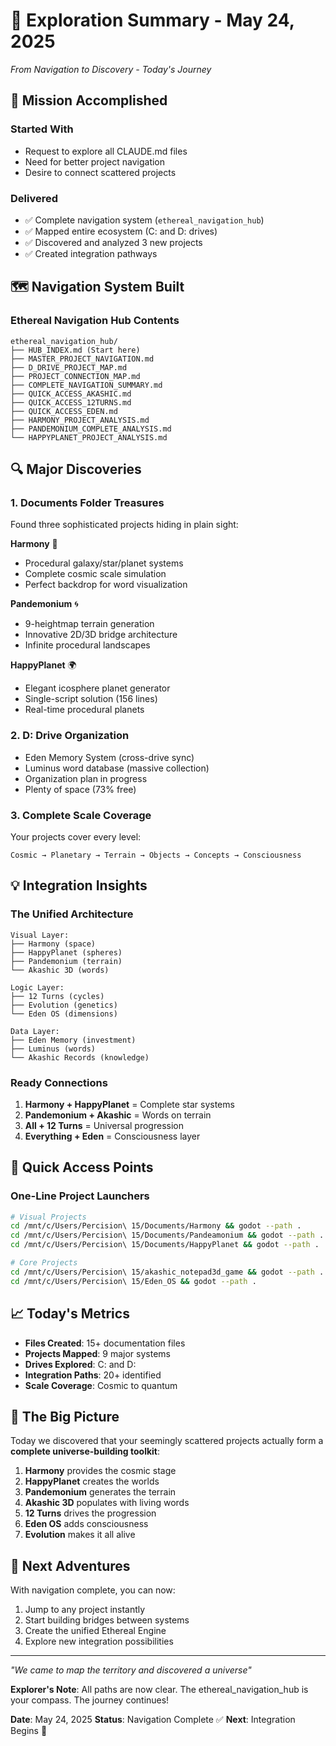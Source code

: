 # 🌌 Exploration Summary - May 24, 2025
*From Navigation to Discovery - Today's Journey*

## 🎯 Mission Accomplished

### Started With
- Request to explore all CLAUDE.md files
- Need for better project navigation
- Desire to connect scattered projects

### Delivered
- ✅ Complete navigation system (`ethereal_navigation_hub`)
- ✅ Mapped entire ecosystem (C: and D: drives)
- ✅ Discovered and analyzed 3 new projects
- ✅ Created integration pathways

## 🗺️ Navigation System Built

### Ethereal Navigation Hub Contents
```
ethereal_navigation_hub/
├── HUB_INDEX.md (Start here)
├── MASTER_PROJECT_NAVIGATION.md
├── D_DRIVE_PROJECT_MAP.md
├── PROJECT_CONNECTION_MAP.md
├── COMPLETE_NAVIGATION_SUMMARY.md
├── QUICK_ACCESS_AKASHIC.md
├── QUICK_ACCESS_12TURNS.md
├── QUICK_ACCESS_EDEN.md
├── HARMONY_PROJECT_ANALYSIS.md
├── PANDEMONIUM_COMPLETE_ANALYSIS.md
└── HAPPYPLANET_PROJECT_ANALYSIS.md
```

## 🔍 Major Discoveries

### 1. **Documents Folder Treasures**
Found three sophisticated projects hiding in plain sight:

**Harmony** 🌌
- Procedural galaxy/star/planet systems
- Complete cosmic scale simulation
- Perfect backdrop for word visualization

**Pandemonium** 🌀
- 9-heightmap terrain generation
- Innovative 2D/3D bridge architecture
- Infinite procedural landscapes

**HappyPlanet** 🌍
- Elegant icosphere planet generator
- Single-script solution (156 lines)
- Real-time procedural planets

### 2. **D: Drive Organization**
- Eden Memory System (cross-drive sync)
- Luminus word database (massive collection)
- Organization plan in progress
- Plenty of space (73% free)

### 3. **Complete Scale Coverage**
Your projects cover every level:
```
Cosmic → Planetary → Terrain → Objects → Concepts → Consciousness
```

## 💡 Integration Insights

### The Unified Architecture
```
Visual Layer:
├── Harmony (space)
├── HappyPlanet (spheres)
├── Pandemonium (terrain)
└── Akashic 3D (words)

Logic Layer:
├── 12 Turns (cycles)
├── Evolution (genetics)
└── Eden OS (dimensions)

Data Layer:
├── Eden Memory (investment)
├── Luminus (words)
└── Akashic Records (knowledge)
```

### Ready Connections
1. **Harmony + HappyPlanet** = Complete star systems
2. **Pandemonium + Akashic** = Words on terrain
3. **All + 12 Turns** = Universal progression
4. **Everything + Eden** = Consciousness layer

## 🚀 Quick Access Points

### One-Line Project Launchers
```bash
# Visual Projects
cd /mnt/c/Users/Percision\ 15/Documents/Harmony && godot --path .
cd /mnt/c/Users/Percision\ 15/Documents/Pandeamonium && godot --path .
cd /mnt/c/Users/Percision\ 15/Documents/HappyPlanet && godot --path .

# Core Projects  
cd /mnt/c/Users/Percision\ 15/akashic_notepad3d_game && godot --path .
cd /mnt/c/Users/Percision\ 15/Eden_OS && godot --path .
```

## 📈 Today's Metrics

- **Files Created**: 15+ documentation files
- **Projects Mapped**: 9 major systems
- **Drives Explored**: C: and D:
- **Integration Paths**: 20+ identified
- **Scale Coverage**: Cosmic to quantum

## 🎊 The Big Picture

Today we discovered that your seemingly scattered projects actually form a **complete universe-building toolkit**:

1. **Harmony** provides the cosmic stage
2. **HappyPlanet** creates the worlds
3. **Pandemonium** generates the terrain
4. **Akashic 3D** populates with living words
5. **12 Turns** drives the progression
6. **Eden OS** adds consciousness
7. **Evolution** makes it all alive

## 🌟 Next Adventures

With navigation complete, you can now:
1. Jump to any project instantly
2. Start building bridges between systems
3. Create the unified Ethereal Engine
4. Explore new integration possibilities

---

*"We came to map the territory and discovered a universe"*

**Explorer's Note**: All paths are now clear. The ethereal_navigation_hub is your compass. The journey continues!

**Date**: May 24, 2025
**Status**: Navigation Complete ✅
**Next**: Integration Begins 🚀